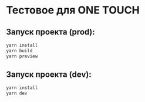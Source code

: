 # Тестовое для ONE TOUCH

## Запуск проекта (prod):
```bash
yarn install
yarn build
yarn preview
```

## Запуск проекта (dev):
```bash
yarn install
yarn dev
```
